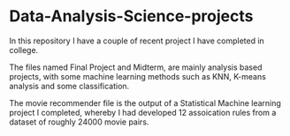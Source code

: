 # Data-Analysis-Science-projects

In this repository I have a couple of recent project I have completed in college. 

The files named Final Project and Midterm, are mainly analysis based projects, with some machine learning methods such as KNN, K-means analysis and some classification. 

The movie recommender file is the output of a Statistical Machine learning project I completed, whereby I had developed 12 assoication rules from a dataset of 
roughly 24000 movie pairs. 

